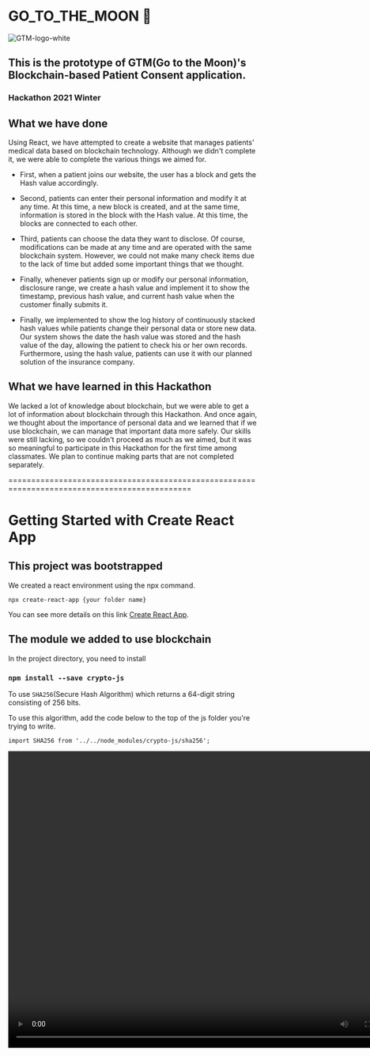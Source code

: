  # GO_TO_THE_MOON 🚀

![GTM-logo-white](https://user-images.githubusercontent.com/47313362/110156626-36fc7780-7db5-11eb-8d90-396030328db9.png)


## This is the prototype of GTM(Go to the Moon)'s Blockchain-based Patient Consent application.
### Hackathon 2021 Winter

## What we have done
Using React, we have attempted to create a website that manages patients' medical data based on blockchain technology. Although we didn't complete it, we were able to complete the various things we aimed for.

- First, when a patient joins our website, the user has a block and gets the Hash value accordingly.

- Second, patients can enter their personal information and modify it at any time. At this time, a new block is created, and at the same time, information is stored in the block with the Hash value. At this time, the blocks are connected to each other.

- Third, patients can choose the data they want to disclose. Of course, modifications can be made at any time and are operated with the same blockchain system. However, we could not make many check items due to the lack of time but added some important things that we thought.

- Finally, whenever patients sign up or modify our personal information, disclosure range, we create a hash value and implement it to show the timestamp, previous hash value, and current hash value when the customer finally submits it.

- Finally, we implemented to show the log history of continuously stacked hash values while patients change their personal data or store new data. Our system shows the date the hash value was stored and the hash value of the day, allowing the patient to check his or her own records. Furthermore, using the hash value, patients can use it with our planned solution of the insurance company.

## What we have learned in this Hackathon
We lacked a lot of knowledge about blockchain, but we were able to get a lot of information about blockchain through this Hackathon. And once again, we thought about the importance of personal data and we learned that if we use blockchain, we can manage that important data more safely. Our skills were still lacking, so we couldn't proceed as much as we aimed, but it was so meaningful to participate in this Hackathon for the first time among classmates. We plan to continue making parts that are not completed separately.

==============================================================================================
# Getting Started with Create React App

##  This project was bootstrapped
We created a react environment using the npx command. 
```
npx create-react-app {your folder name}
```
You can see more details on this link [Create React App](https://github.com/facebook/create-react-app).



## The module we added to use blockchain
In the project directory, you need to install
### `npm install --save crypto-js`

To use `SHA256`(Secure Hash Algorithm) which returns a 64-digit string consisting of 256 bits.

To use this algorithm, add the code below to the top of the js folder you're trying to write.
```
import SHA256 from '../../node_modules/crypto-js/sha256';
```

<video width="800px" height="600px" src="https://user-images.githubusercontent.com/47313362/110155207-4d093880-7db3-11eb-95fd-b2067415ca02.mov"
   autoplay loop />
